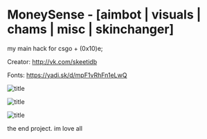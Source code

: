 # MoneySense - [aimbot | visuals | chams | misc | skinchanger]
my main hack for csgo + (0x10)e;

Creator: http://vk.com/skeetidb

Fonts: https://yadi.sk/d/mpF1vRhFn1eLwQ

![title](https://sun9-9.userapi.com/c852320/v852320927/1f0024/wUtRxi5kAyg.jpg)

![title](https://sun9-30.userapi.com/c852320/v852320927/1f000a/-4PYnqfLsEY.jpg)

![title](https://sun9-38.userapi.com/c854528/v854528613/11489e/_u76xd3J-Y0.jpg)

the end project. im love all
